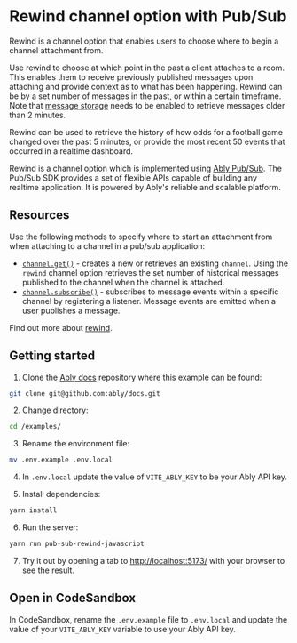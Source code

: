 # Rewind channel option with Pub/Sub

Rewind is a channel option that enables users to choose where to begin a channel attachment from.

Use rewind to choose at which point in the past a client attaches to a room. This enables them to receive previously published messages upon attaching and provide context as to what has been happening. Rewind can be by a set number of messages in the past, or within a certain timeframe. Note that [message storage](https://ably.com/docs/storage-history/storage) needs to be enabled to retrieve messages older than 2 minutes.

Rewind can be used to retrieve the history of how odds for a football game changed over the past 5 minutes, or provide the most recent 50 events that occurred in a realtime dashboard.

Rewind is a channel option which is implemented using [Ably Pub/Sub](https://ably.com/docs/basics). The Pub/Sub SDK provides a set of flexible APIs capable of building any realtime application. It is powered by Ably's reliable and scalable platform.

## Resources

Use the following methods to specify where to start an attachment from when attaching to a channel in a pub/sub application:

* [`channel.get()`](https://ably.com/docs/channels#create) - creates a new or retrieves an existing `channel`. Using the `rewind` channel option retrieves the set number of historical messages published to the channel when the channel is attached.
* [`channel.subscribe()`](https://ably.com/docs/channels#subscribe) - subscribes to message events within a specific channel by registering a listener. Message events are emitted when a user publishes a message.

Find out more about [rewind](https://ably.com/docs/channels/options/rewind).

## Getting started

1. Clone the [Ably docs](https://github.com/ably/docs) repository where this example can be found:

```sh
git clone git@github.com:ably/docs.git
```

2. Change directory:

```sh
cd /examples/
```

3. Rename the environment file:

```sh
mv .env.example .env.local
```

4. In `.env.local` update the value of `VITE_ABLY_KEY` to be your Ably API key.

5. Install dependencies:

```sh
yarn install
```

6. Run the server:

```sh
yarn run pub-sub-rewind-javascript
```

7. Try it out by opening a tab to [http://localhost:5173/](http://localhost:5173/) with your browser to see the result.

## Open in CodeSandbox

In CodeSandbox, rename the `.env.example` file to `.env.local` and update the value of your `VITE_ABLY_KEY` variable to use your Ably API key.
